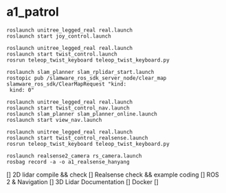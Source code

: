 # a1_patrol

```
roslaunch unitree_legged_real real.launch
roslaunch start joy_control.launch
```

```
roslaunch unitree_legged_real real.launch
roslaunch start twist_control.launch
rosrun teleop_twist_keyboard teleop_twist_keyboard.py
```

```
roslaunch slam_planner slam_rplidar_start.launch
rostopic pub /slamware_ros_sdk_server_node/clear_map slamware_ros_sdk/ClearMapRequest "kind:
 kind: 0"
```

```
roslaunch unitree_legged_real real.launch
roslaunch start twist_control_nav.launch
roslaunch slam_planner slam_planner_online.launch
roslaunch start view_nav.launch
```

```
roslaunch unitree_legged_real real.launch
roslaunch start twist_control_realsense.launch
rosrun teleop_twist_keyboard teleop_twist_keyboard.py

roslaunch realsense2_camera rs_camera.launch
rosbag record -a -o a1_realsense_hanyang
```



[] 2D lidar compile && check
[] Realsense check && example coding
[] ROS 2 & Navigation
[] 3D Lidar Documentation
[] Docker
[] 